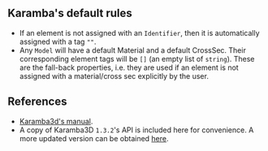 ## Karamba's default rules

- If an element is not assigned with an `Identifier`, then it is automatically assigned with a tag `""`.
- Any `Model` will have a default Material and a default CrossSec. Their corresponding element tags will be `[]` (an empty list of `string`). These are the fall-back properties, i.e. they are used if an element is not assigned with a material/cross sec explicitly by the user.

## References

- [Karamba3d's manual](https://manual.karamba3d.com/). 
- A copy of Karamba3D `1.3.2`'s API is included here for convenience. A more updated version can be obtained [here](https://www.karamba3d.com/support/).